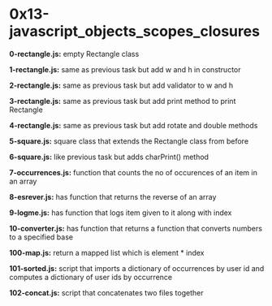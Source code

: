 # 0x13-javascript_objects_scopes_closures

**0-rectangle.js:** empty Rectangle class

**1-rectangle.js:** same as previous task but add w and h in constructor

**2-rectangle.js:** same as previous task but add validator to w and h

**3-rectangle.js:** same as previous task but add print method to print Rectangle

**4-rectangle.js:** same as previous task but add rotate and double methods

**5-square.js:** square class that extends the Rectangle class from before

**6-square.js:** like previous task but adds charPrint() method

**7-occurrences.js:** function that counts the no of occurences of an item in an array

**8-esrever.js:** has function that returns the reverse of an array

**9-logme.js:** has function that logs item given to it along with index

**10-converter.js:** has function that returns a function that converts numbers to a specified base

**100-map.js:** return a mapped list which is element * index

**101-sorted.js:** script that imports a dictionary of occurrences by user id and computes a dictionary of user ids by occurrence

**102-concat.js:** script that concatenates two files together

